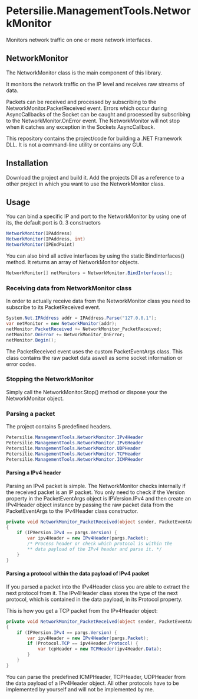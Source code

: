 # Petersilie.ManagementTools.NetworkMonitor
Monitors network traffic on one or more network interfaces.


## NetworkMonitor
The NetworkMonitor class is the main component of this library.

It monitors the network traffic on the IP level and receives raw streams of data.

Packets can be received and processed by subscribing to the NetworkMonitor.PacketReceived event.
Errors which occur during AsyncCallbacks of the Socket can be caught and processed by subscribing to the NetworkMonitor.OnError event.
The NetworkMonitor will not stop when it catches any exception in the Sockets AsyncCallback.

This repository contains the project/code for building a .NET Framework DLL.
It is not a command-line utility or contains any GUI.


## Installation
Download the project and build it.
Add the projects Dll as a reference to a other project in which you want to use the NetworkMonitor class.

## Usage
You can bind a specific IP and port to the NetworkMonitor by using one of its, the default port is 0.
3 constructors
``` csharp
NetworkMonitor(IPAddress)
NetworkMonitor(IPAddress, int)
NetworkMonitor(IPEndPoint)
```
You can also bind all active interfaces by using the static BindInterfaces() method.
It returns an array of NetworkMonitor objects.
``` csharp
NetworkMonitor[] netMonitors = NetworkMonitor.BindInterfaces();
```

### Receiving data from NetworkMonitor class
In order to actually receive data from the NetworkMonitor class
you need to subscribe to its PacketReceived event.
```csharp
System.Net.IPAddress addr = IPAddress.Parse("127.0.0.1");
var netMonitor = new NetworkMonitor(addr);
netMonitor.PacketReceived += NetworkMonitor_PacketReceived;
netMonitor.OnError += NetworkMonitor_OnError;
netMonitor.Begin();
```
The PacketReceived event uses the custom PacketEventArgs class.
This class contains the raw packet data aswell as some socket 
information or error codes.

### Stopping the NetworkMonitor
Simply call the NetworkMonitor.Stop() method or dispose your the NetworkMonitor object.


### Parsing a packet
The project contains 5 predefined headers.
```csharp
Petersilie.ManagementTools.NetworkMonitor.IPv4Header
Petersilie.ManagementTools.NetworkMonitor.IPv6Header
Petersilie.ManagementTools.NetworkMonitor.UDPHeader
Petersilie.ManagementTools.NetworkMonitor.TCPHeader
Petersilie.ManagementTools.NetworkMonitor.ICMPHeader
```

#### Parsing a IPv4 header
Parsing an IPv4 packet is simple.
The NetworkMonitor checks internally if the received packet is an IP packet.
You only need to check if the Version property in the PacketEventArgs object
is IPVersion.IPv4 and then create an IPv4Header object instance by passing the 
raw packet data from the PacketEventArgs to the IPv4Header class constructor.
```csharp
private void NetworkMonitor_PacketReceived(object sender, PacketEventArgs pargs) 
{
    if (IPVersion.IPv4 == pargs.Version) {
        var ipv4Header = new IPv4Header(pargs.Packet);
        /* Process header or check which protocol is within the 
        ** data payload of the IPv4 header and parse it. */
    }
}
```

#### Parsing a protocol within the data payload of IPv4 packet
If you parsed a packet into the IPv4Header class you are able to 
extract the next protocol from it. The IPv4Header class stores the type of the next 
protocol, which is contained in the data payload, in its Protocol property.

This is how you get a TCP packet from the IPv4Header object:
```csharp
private void NetworkMonitor_PacketReceived(object sender, PacketEventArgs pargs) 
{
    if (IPVersion.IPv4 == pargs.Version) {
        var ipv4Header = new IPv4Header(pargs.Packet);
        if (Protocol.TCP == ipv4Header.Protocol) {
            var tcpHeader = new TCPHeader(ipv4Header.Data);
        }
    }
}
```

You can parse the predefined ICMPHeader, TCPHeader, UDPHeader from the 
data payload of a IPv4Header object.
All other protocols have to be implemented by yourself and will not be implemented by me.


